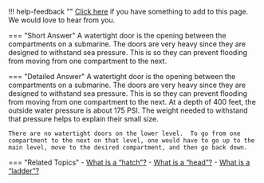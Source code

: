 !!! help-feedback ""
    [Click here](https://other.example.com/feedback) if you have something to add to this page. We would love to hear from you.

=== "Short Answer"
    A watertight door is the opening between the compartments on a submarine. The doors are very heavy since they are designed to withstand sea pressure. This is so they can prevent flooding from moving from one compartment to the next.

=== "Detailed Answer"
    A watertight door is the opening between the compartments on a submarine.  The doors are very heavy since they are designed to withstand sea pressure.  This is so they can prevent flooding from moving from one compartment to the next.  At a depth of 400 feet, the outside water pressure is about 175 PSI.  The weight needed to withstand that pressure helps to explain their small size.
    
    There are no watertight doors on the lower level.  To go from one compartment to the next on that level, one would have to go up to the main level, move to the desired compartment, and then go back down.

=== "Related Topics"
    - [What is a “hatch”?](./what-is-a-hatch.md)
    - [What is a “head”?](./what-is-a-head.md)
    - [What is a “ladder”?](./what-is-a-ladder.md)
